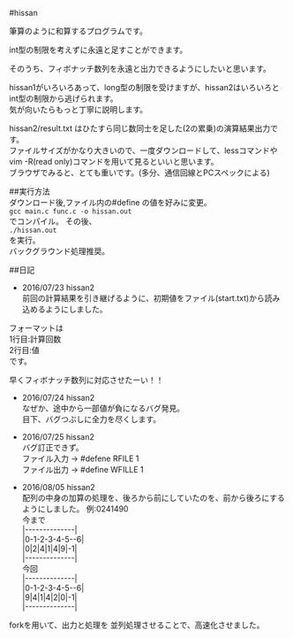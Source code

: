 #hissan  
  
筆算のように和算するプログラムです。  
  
int型の制限を考えずに永遠と足すことができます。  
  
そのうち、フィボナッチ数列を永遠と出力できるようにしたいと思います。  
  
hissan1がいろいろあって、long型の制限を受けますが、hissan2はいろいろとint型の制限から逃げられます。  
気が向いたらもっと丁寧に説明します。  
  
hissan2/result.txt はひたすら同じ数同士を足した(2の累乗)の演算結果出力です。  
ファイルサイズがかなり大きいので、一度ダウンロードして、lessコマンドやvim -R(read only)コマンドを用いて見るといいと思います。  
ブラウザでみると、とても重いです。(多分、通信回線とPCスペックによる)  
  
##実行方法  
ダウンロード後,ファイル内の#define  の値を好みに変更。  
`gcc main.c func.c -o hissan.out`  
でコンパイル。 その後、  
`./hissan.out`  
を実行。  
バックグラウンド処理推奨。  
  
  
##日記  
* 2016/07/23 hissan2  
前回の計算結果を引き継げるように、初期値をファイル(start.txt)から読み込めるようにしました。  
  
フォーマットは  
	1行目:計算回数  
	2行目:値  
です。  
  
早くフィボナッチ数列に対応させたーい！！  
  
* 2016/07/24 hissan2  
なぜか、途中から一部値が負になるバグ発見。  
目下、バグつぶしに全力を尽くします。  
  
* 2016/07/25 hissan2  
バグ訂正できず。  
ファイル入力 -> #defene RFILE 1  
ファイル出力 -> #define WFILLE 1  
  
* 2016/08/05 hissan2  
配列の中身の加算の処理を、後ろから前にしていたのを、前から後ろにするようにしました。
例:0241490  
今まで    
|--------------|    
|0-1-2-3-4-5--6|    
|0|2|4|1|4|9|-1|    
|--------------|    
今回    
|--------------|    
|0-1-2-3-4-5--6|    
|9|4|1|4|2|0|-1|    
|--------------|    
    
forkを用いて、出力と処理を 並列処理させることで、高速化させました。  
